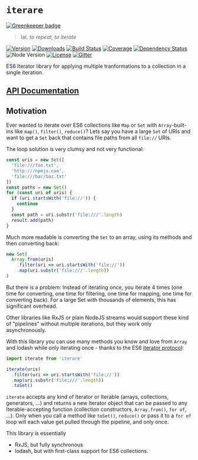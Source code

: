 
# `iterare`

[![Greenkeeper badge](https://badges.greenkeeper.io/felixfbecker/iterare.svg)](https://greenkeeper.io/)

> lat. _to repeat, to iterate_

[![Version](https://img.shields.io/npm/v/iterare.svg)](https://www.npmjs.com/package/iterare)
[![Downloads](https://img.shields.io/npm/dt/iterare.svg)](https://www.npmjs.com/package/iterare)
[![Build Status](https://travis-ci.org/felixfbecker/iterare.svg?branch=master)](https://travis-ci.org/felixfbecker/iterare)
[![Coverage](https://codecov.io/gh/felixfbecker/iterare/branch/master/graph/badge.svg?token=BuoxrgBs54)](https://codecov.io/gh/felixfbecker/iterare)
[![Dependency Status](https://gemnasium.com/badges/github.com/felixfbecker/iterare.svg)](https://gemnasium.com/github.com/felixfbecker/iterare)
![Node Version](http://img.shields.io/node/v/iterare.svg)
[![License](https://img.shields.io/npm/l/iterare.svg)](https://github.com/felixfbecker/iterare/blob/master/LICENSE.txt)
[![Gitter](https://badges.gitter.im/felixfbecker/iterare.svg)](https://gitter.im/felixfbecker/iterare?utm_source=badge&utm_medium=badge&utm_campaign=pr-badge)

ES6 Iterator library for applying multiple tranformations to a collection in a single iteration.

## [API Documentation](http://iterare.surge.sh/)

## Motivation

Ever wanted to iterate over ES6 collections like `Map` or `Set` with `Array`-built-ins like `map()`, `filter()`, `reduce()`?
Lets say you have a large `Set` of URIs and want to get a `Set` back that contains file paths from all `file://` URIs.

The loop solution is very clumsy and not very functional:
```ts
const uris = new Set([
  'file:///foo.txt',
  'http:///npmjs.com',
  'file:///bar/baz.txt'
])
const paths = new Set()
for (const uri of uris) {
  if (uri.startsWith('file://')) {
    continue
  }
  const path = uri.substr('file:///'.length)
  result.add(path)
}
```

Much more readable is converting the `Set` to an array, using its methods and then converting back:

```ts
new Set(
  Array.from(uris)
    .filter(uri => uri.startsWith('file://'))
    .map(uri.substr('file:///'.length))
)
```

But there is a problem: Instead of iterating once, you iterate 4 times (one time for converting, one time for filtering, one time for mapping, one time for converting back).
For a large Set with thousands of elements, this has significant overhead.

Other libraries like RxJS or plain NodeJS streams would support these kind of "pipelines" without multiple iterations, but they work only asynchronously.

With this library you can use many methods you know and love from `Array` and lodash while only iterating once - thanks to the ES6 [iterator protocol](https://developer.mozilla.org/en-US/docs/Web/JavaScript/Reference/Iteration_protocols):

```ts
import iterate from 'iterare'

iterate(uris)
  .filter(uri => uri.startsWith('file://'))
  .map(uri.substr('file:///'.length))
  .toSet()
```

`iterate` accepts any kind of Iterator or Iterable (arrays, collections, generators, ...) and returns a new Iterator object that can be passed to any Iterable-accepting function (collection constructors, `Array.from()`, `for of`, ...).
Only when you call a method like `toSet()`, `reduce()` or pass it to a `for of` loop will each value get pulled through the pipeline, and only once.

This library is essentially
 - RxJS, but fully synchronous
 - lodash, but with first-class support for ES6 collections.
